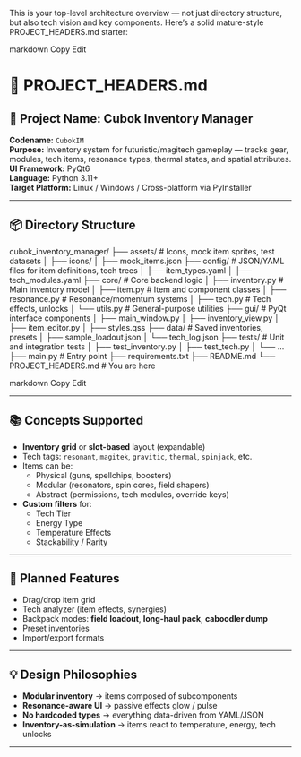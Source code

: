 This is your top-level architecture overview — not just directory structure, but also tech vision and key components. Here’s a solid mature-style PROJECT_HEADERS.md starter:

markdown
Copy
Edit
# 📁 PROJECT_HEADERS.md

## 🎯 Project Name: Cubok Inventory Manager

**Codename:** `CubokIM`  
**Purpose:** Inventory system for futuristic/magitech gameplay — tracks gear, modules, tech items, resonance types, thermal states, and spatial attributes.  
**UI Framework:** PyQt6  
**Language:** Python 3.11+  
**Target Platform:** Linux / Windows / Cross-platform via PyInstaller

---

## 📦 Directory Structure

cubok_inventory_manager/
├── assets/ # Icons, mock item sprites, test datasets
│ ├── icons/
│ ├── mock_items.json
├── config/ # JSON/YAML files for item definitions, tech trees
│ ├── item_types.yaml
│ ├── tech_modules.yaml
├── core/ # Core backend logic
│ ├── inventory.py # Main inventory model
│ ├── item.py # Item and component classes
│ ├── resonance.py # Resonance/momentum systems
│ ├── tech.py # Tech effects, unlocks
│ └── utils.py # General-purpose utilities
├── gui/ # PyQt interface components
│ ├── main_window.py
│ ├── inventory_view.py
│ ├── item_editor.py
│ ├── styles.qss
├── data/ # Saved inventories, presets
│ ├── sample_loadout.json
│ └── tech_log.json
├── tests/ # Unit and integration tests
│ ├── test_inventory.py
│ ├── test_tech.py
│ └── ...
├── main.py # Entry point
├── requirements.txt
├── README.md
└── PROJECT_HEADERS.md # You are here

markdown
Copy
Edit

---

## 📚 Concepts Supported

- **Inventory grid** or **slot-based** layout (expandable)
- Tech tags: `resonant`, `magitek`, `gravitic`, `thermal`, `spinjack`, etc.
- Items can be:
  - Physical (guns, spellchips, boosters)
  - Modular (resonators, spin cores, field shapers)
  - Abstract (permissions, tech modules, override keys)
- **Custom filters** for:
  - Tech Tier
  - Energy Type
  - Temperature Effects
  - Stackability / Rarity

---

## 🔧 Planned Features

- Drag/drop item grid
- Tech analyzer (item effects, synergies)
- Backpack modes: **field loadout**, **long-haul pack**, **caboodler dump**
- Preset inventories
- Import/export formats

---

## 💡 Design Philosophies

- **Modular inventory** → items composed of subcomponents
- **Resonance-aware UI** → passive effects glow / pulse
- **No hardcoded types** → everything data-driven from YAML/JSON
- **Inventory-as-simulation** → items react to temperature, energy, tech unlocks

---
